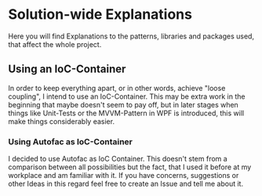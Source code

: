 # Solution-wide Explanations
Here you will find Explanations to the patterns, libraries and packages used, that affect the whole project.

## Using an IoC-Container
In order to keep everything apart, or in other words, achieve "loose coupling", I intend to use an IoC-Container. This may be extra work in the beginning that maybe doesn't seem to pay off, but in later stages when things like Unit-Tests or the MVVM-Pattern in WPF is introduced, this will make things considerably easier.

### Using Autofac as IoC-Container
I decided to use Autofac as IoC Container. This doesn't stem from a comparison between all possibilities but the fact, that I used it before at my workplace and am familiar with it. If you have concerns, suggestions or other Ideas in this regard feel free to create an Issue and tell me about it.